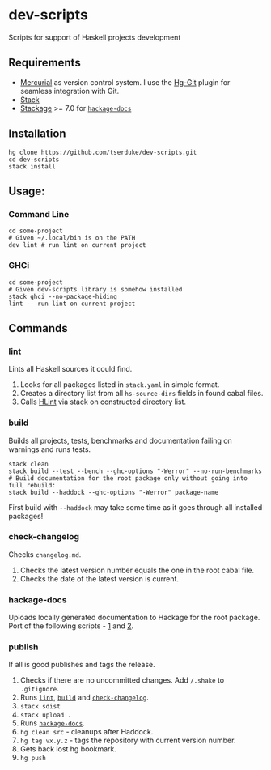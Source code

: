 # dev-scripts
Scripts for support of Haskell projects development


## Requirements
* [Mercurial] as version control system. I use the [Hg-Git] plugin for seamless integration with Git.
* [Stack]
* [Stackage] >= 7.0 for [`hackage-docs`](#hackage-docs)


## Installation
```shell
hg clone https://github.com/tserduke/dev-scripts.git
cd dev-scripts
stack install
```


## Usage:
### Command Line
```shell
cd some-project
# Given ~/.local/bin is on the PATH
dev lint # run lint on current project
```

### GHCi
```shell
cd some-project
# Given dev-scripts library is somehow installed
stack ghci --no-package-hiding
lint -- run lint on current project
```


## Commands
### lint
Lints all Haskell sources it could find.

1. Looks for all packages listed in `stack.yaml` in simple format.
2. Creates a directory list from all `hs-source-dirs` fields in found cabal files.
3. Calls [HLint] via stack on constructed directory list.

### build
Builds all projects, tests, benchmarks and documentation failing on warnings and runs tests.
```shell
stack clean
stack build --test --bench --ghc-options "-Werror" --no-run-benchmarks
# Build documentation for the root package only without going into full rebuild:
stack build --haddock --ghc-options "-Werror" package-name
```
First build with `--haddock` may take some time as it goes through all installed packages!

### check-changelog
Checks `changelog.md`.

1. Checks the latest version number equals the one in the root cabal file.
2. Checks the date of the latest version is current.

### hackage-docs
Uploads locally generated documentation to Hackage for the root package. Port of the following scripts - [1][hackage-docs-1] and [2][hackage-docs-2].

### publish
If all is good publishes and tags the release.

1. Checks if there are no uncommitted changes. Add `/.shake` to `.gitignore`.
1. Runs [`lint`](#lint), [`build`](#check-build) and [`check-changelog`](#check-changelog).
1. `stack sdist`
1. `stack upload .`
1. Runs [`hackage-docs`](#hackage-docs).
1. `hg clean src` - cleanups after Haddock.
1. `hg tag vx.y.z` - tags the repository with current version number.
1. Gets back lost hg bookmark.
1. `hg push`


[Mercurial]: https://www.mercurial-scm.org
[Hg-Git]: https://hg-git.github.io
[Stack]: https://www.haskellstack.org
[Stackage]: https://www.stackage.org/lts-7
[HLint]: https://github.com/ndmitchell/hlint#readme
[hackage-docs-1]: https://github.com/ekmett/lens/blob/67ac5db4ee24364c435e6e9fbe29fe429bce8d0c/scripts/hackage-docs.sh
[hackage-docs-2]: https://github.com/phadej/binary-orphans/blob/3f106567260c1a9bb3063d49948201675876ad12/hackage-docs.sh
